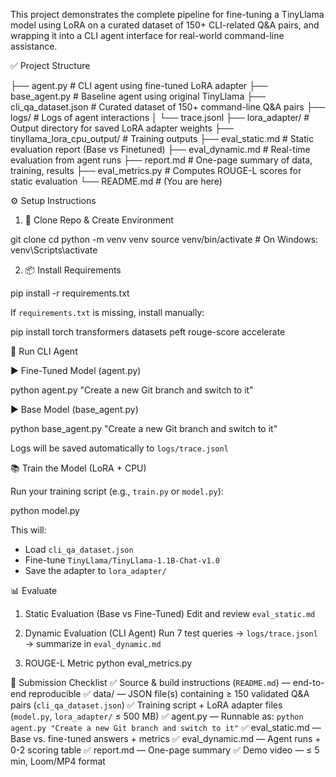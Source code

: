 This project demonstrates the complete pipeline for fine-tuning a TinyLlama model using LoRA on a curated dataset of 150+ CLI-related Q&A pairs, and wrapping it into a CLI agent interface for real-world command-line assistance.

✅ Project Structure

├── agent.py # CLI agent using fine-tuned LoRA adapter
├── base_agent.py # Baseline agent using original TinyLlama
├── cli_qa_dataset.json # Curated dataset of 150+ command-line Q&A pairs
├── logs/ # Logs of agent interactions
│ └── trace.jsonl
├── lora_adapter/ # Output directory for saved LoRA adapter weights
├── tinyllama_lora_cpu_output/ # Training outputs
├── eval_static.md # Static evaluation report (Base vs Finetuned)
├── eval_dynamic.md # Real-time evaluation from agent runs
├── report.md # One-page summary of data, training, results
├── eval_metrics.py # Computes ROUGE-L scores for static evaluation
└── README.md # (You are here)

⚙️ Setup Instructions

1. 🔁 Clone Repo & Create Environment

git clone <your-private-repo-link>
cd <project-folder>
python -m venv venv
source venv/bin/activate # On Windows: venv\Scripts\activate

2. 📦 Install Requirements

pip install -r requirements.txt

If `requirements.txt` is missing, install manually:

pip install torch transformers datasets peft rouge-score accelerate

🧠 Run CLI Agent

▶️ Fine-Tuned Model (agent.py)

python agent.py "Create a new Git branch and switch to it"

▶️ Base Model (base_agent.py)

python base_agent.py "Create a new Git branch and switch to it"

Logs will be saved automatically to `logs/trace.jsonl`

📚 Train the Model (LoRA + CPU)

Run your training script (e.g., `train.py` or `model.py`):

python model.py

This will:

- Load `cli_qa_dataset.json`
- Fine-tune `TinyLlama/TinyLlama-1.1B-Chat-v1.0`
- Save the adapter to `lora_adapter/`

📊 Evaluate

1. Static Evaluation (Base vs Fine-Tuned)
   Edit and review `eval_static.md`

2. Dynamic Evaluation (CLI Agent)
   Run 7 test queries → `logs/trace.jsonl` → summarize in `eval_dynamic.md`

3. ROUGE-L Metric
   python eval_metrics.py

📝 Submission Checklist
✅ Source & build instructions (`README.md`) — end-to-end reproducible
✅ data/ — JSON file(s) containing ≥ 150 validated Q&A pairs (`cli_qa_dataset.json`)
✅ Training script + LoRA adapter files (`model.py`, `lora_adapter/` ≤ 500 MB)
✅ agent.py — Runnable as: `python agent.py "Create a new Git branch and switch to it"`
✅ eval_static.md — Base vs. fine-tuned answers + metrics
✅ eval_dynamic.md — Agent runs + 0-2 scoring table
✅ report.md — One-page summary
✅ Demo video — ≤ 5 min, Loom/MP4 format

